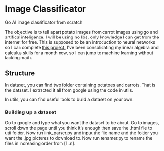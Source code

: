 # Image Classificator

Go AI image classificator from scratch

The objective is to tell apart potato images from carrot images using go and artifical inteligence.
I will be using no libs, only knowledge I can get from the internet for free. 
This is supposed to be an introduction to neural networks so I can complete [this project.](https://github.com/renatobrittoaraujo/rocketlander)
I've been consolidating my linear algebra and calculus skills for a month now, so I can jump to machine learning without lacking math.

## Structure

In dataset, you can find two folder containing potatoes and carrots. That is the dataset.
I extracted it all from google using the code in utils.

In utils, you can find useful tools to build a dataset on your own.

### Building up a dataset

Go to google and type what you want the dataset to be about. 
Go to images, scroll down the page until you think it's enough then save the .html file to util folder.
Now run link_parser.py and input the file name and the folder you want the .jpg pictures to download to.
Now run renamer.py to rename the files in increasing order from [1..n].
